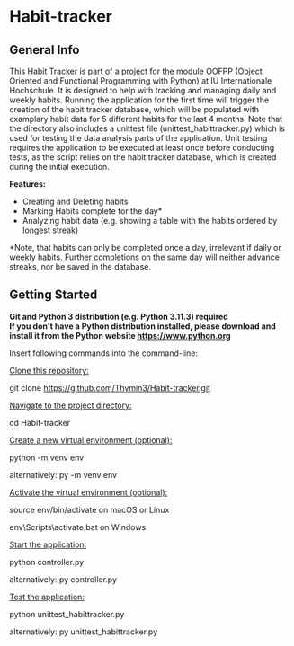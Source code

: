 # Habit-tracker

## General Info

This Habit Tracker is part of a project for the module OOFPP (Object Oriented and Functional Programming with Python) at IU Internationale Hochschule.
It is designed to help with tracking and managing daily and weekly habits. 
Running the application for the first time will trigger the creation of the habit tracker database, which will be populated with examplary habit data for 5 different habits for the last 4 months.
Note that the directory also includes a unittest file (unittest_habittracker.py) which is used for testing the data analysis parts of the application.
Unit testing requires the application to be executed at least once before conducting tests, as the script relies on the habit tracker database, which is created during the initial execution.

**Features:**
- Creating and Deleting habits
- Marking Habits complete for the day*
- Analyzing habit data (e.g. showing a table with the habits ordered by longest streak)

*Note, that habits can only be completed once a day, irrelevant if daily or weekly habits. Further completions on the same day will neither advance streaks, nor be saved in the database.

## Getting Started

**Git and Python 3 distribution (e.g. Python 3.11.3) required**  
**If you don't have a Python distribution installed, please download and install it from the Python website https://www.python.org**

Insert following commands into the command-line:

<ins>Clone this repository:</ins>

git clone https://github.com/Thymin3/Habit-tracker.git

<ins>Navigate to the project directory:</ins>

cd Habit-tracker

<ins>Create a new virtual environment (optional):</ins>

python -m venv env

alternatively: py -m venv env

<ins>Activate the virtual environment (optional):</ins>

source env/bin/activate     on macOS or Linux

env\Scripts\activate.bat    on Windows

<ins>Start the application:</ins>

python controller.py

alternatively: py controller.py

<ins>Test the application:</ins>

python unittest_habittracker.py

alternatively: py unittest_habittracker.py
